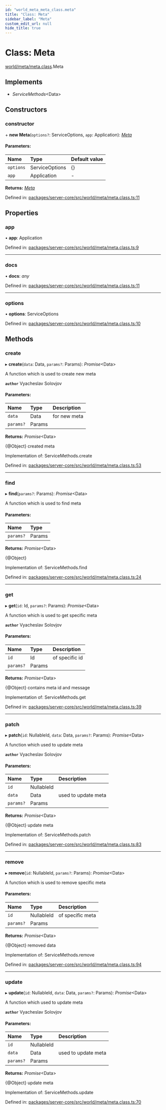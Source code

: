 ```yaml
---
id: "world_meta_meta_class.meta"
title: "Class: Meta"
sidebar_label: "Meta"
custom_edit_url: null
hide_title: true
---
```


# Class: Meta

[world/meta/meta.class](../modules/world_meta_meta_class.md).Meta

## Implements

* *ServiceMethods*<Data\>

## Constructors

### constructor

\+ **new Meta**(`options?`: ServiceOptions, `app`: Application): [*Meta*](world_meta_meta_class.meta.md)

#### Parameters:

| Name | Type | Default value |
| :------ | :------ | :------ |
| `options` | ServiceOptions | {} |
| `app` | Application | - |

**Returns:** [*Meta*](world_meta_meta_class.meta.md)

Defined in: [packages/server-core/src/world/meta/meta.class.ts:11](https://github.com/xr3ngine/xr3ngine/blob/7e8e151f1/packages/server-core/src/world/meta/meta.class.ts#L11)

## Properties

### app

• **app**: Application

Defined in: [packages/server-core/src/world/meta/meta.class.ts:9](https://github.com/xr3ngine/xr3ngine/blob/7e8e151f1/packages/server-core/src/world/meta/meta.class.ts#L9)

___

### docs

• **docs**: *any*

Defined in: [packages/server-core/src/world/meta/meta.class.ts:11](https://github.com/xr3ngine/xr3ngine/blob/7e8e151f1/packages/server-core/src/world/meta/meta.class.ts#L11)

___

### options

• **options**: ServiceOptions

Defined in: [packages/server-core/src/world/meta/meta.class.ts:10](https://github.com/xr3ngine/xr3ngine/blob/7e8e151f1/packages/server-core/src/world/meta/meta.class.ts#L10)

## Methods

### create

▸ **create**(`data`: Data, `params?`: Params): *Promise*<Data\>

A function which is used to create new meta

**`author`** Vyacheslav Solovjov

#### Parameters:

| Name | Type | Description |
| :------ | :------ | :------ |
| `data` | Data | for new meta |
| `params?` | Params |  |

**Returns:** *Promise*<Data\>

{@Object} created meta

Implementation of: ServiceMethods.create

Defined in: [packages/server-core/src/world/meta/meta.class.ts:53](https://github.com/xr3ngine/xr3ngine/blob/7e8e151f1/packages/server-core/src/world/meta/meta.class.ts#L53)

___

### find

▸ **find**(`params?`: Params): *Promise*<Data\>

A function which is used to find meta

#### Parameters:

| Name | Type |
| :------ | :------ |
| `params?` | Params |

**Returns:** *Promise*<Data\>

{@Object}

Implementation of: ServiceMethods.find

Defined in: [packages/server-core/src/world/meta/meta.class.ts:24](https://github.com/xr3ngine/xr3ngine/blob/7e8e151f1/packages/server-core/src/world/meta/meta.class.ts#L24)

___

### get

▸ **get**(`id`: Id, `params?`: Params): *Promise*<Data\>

A function which is used to get specific meta

**`author`** Vyacheslav Solovjov

#### Parameters:

| Name | Type | Description |
| :------ | :------ | :------ |
| `id` | Id | of specific id |
| `params?` | Params |  |

**Returns:** *Promise*<Data\>

{@Object} contains meta id and message

Implementation of: ServiceMethods.get

Defined in: [packages/server-core/src/world/meta/meta.class.ts:39](https://github.com/xr3ngine/xr3ngine/blob/7e8e151f1/packages/server-core/src/world/meta/meta.class.ts#L39)

___

### patch

▸ **patch**(`id`: NullableId, `data`: Data, `params?`: Params): *Promise*<Data\>

A function which used to update meta

**`author`** Vyacheslav Solovjov

#### Parameters:

| Name | Type | Description |
| :------ | :------ | :------ |
| `id` | NullableId |  |
| `data` | Data | used to update meta |
| `params?` | Params |  |

**Returns:** *Promise*<Data\>

{@Object} update meta

Implementation of: ServiceMethods.patch

Defined in: [packages/server-core/src/world/meta/meta.class.ts:83](https://github.com/xr3ngine/xr3ngine/blob/7e8e151f1/packages/server-core/src/world/meta/meta.class.ts#L83)

___

### remove

▸ **remove**(`id`: NullableId, `params?`: Params): *Promise*<Data\>

A function which is used to remove specific meta

#### Parameters:

| Name | Type | Description |
| :------ | :------ | :------ |
| `id` | NullableId | of specific meta |
| `params?` | Params |  |

**Returns:** *Promise*<Data\>

{@Object} removed data

Implementation of: ServiceMethods.remove

Defined in: [packages/server-core/src/world/meta/meta.class.ts:94](https://github.com/xr3ngine/xr3ngine/blob/7e8e151f1/packages/server-core/src/world/meta/meta.class.ts#L94)

___

### update

▸ **update**(`id`: NullableId, `data`: Data, `params?`: Params): *Promise*<Data\>

A function which used to update meta

**`author`** Vyacheslav Solovjov

#### Parameters:

| Name | Type | Description |
| :------ | :------ | :------ |
| `id` | NullableId |  |
| `data` | Data | used to update meta |
| `params?` | Params |  |

**Returns:** *Promise*<Data\>

{@Object} update meta

Implementation of: ServiceMethods.update

Defined in: [packages/server-core/src/world/meta/meta.class.ts:70](https://github.com/xr3ngine/xr3ngine/blob/7e8e151f1/packages/server-core/src/world/meta/meta.class.ts#L70)
